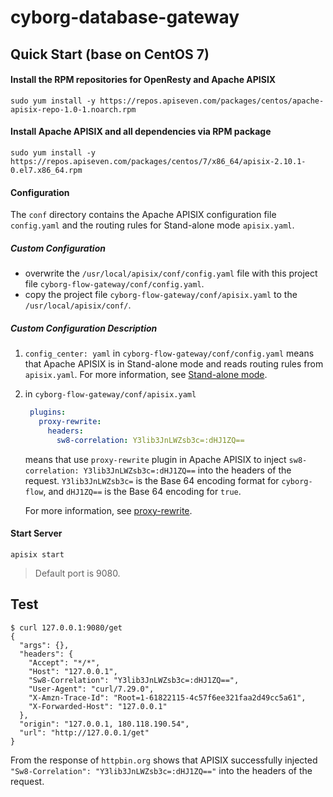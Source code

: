 # cyborg-database-gateway

## Quick Start (base on CentOS 7)

#### Install the RPM repositories for OpenResty and Apache APISIX

```shell
sudo yum install -y https://repos.apiseven.com/packages/centos/apache-apisix-repo-1.0-1.noarch.rpm
```

#### Install Apache APISIX and all dependencies via RPM package

```shell
sudo yum install -y https://repos.apiseven.com/packages/centos/7/x86_64/apisix-2.10.1-0.el7.x86_64.rpm
```

#### Configuration

The `conf` directory contains the Apache APISIX configuration file `config.yaml` and the routing rules for Stand-alone mode `apisix.yaml`.

##### Custom Configuration

- overwrite the `/usr/local/apisix/conf/config.yaml` file with this project file `cyborg-flow-gateway/conf/config.yaml`.
- copy the project file `cyborg-flow-gateway/conf/apisix.yaml` to the `/usr/local/apisix/conf/`.

##### Custom Configuration Description

1. `config_center: yaml` in `cyborg-flow-gateway/conf/config.yaml` means that Apache APISIX is in Stand-alone mode and reads routing rules from `apisix.yaml`. For more information, see [Stand-alone mode](https://github.com/apache/apisix/blob/master/docs/zh/latest/stand-alone.md).
2. in `cyborg-flow-gateway/conf/apisix.yaml`

   ```yaml
    plugins:
      proxy-rewrite:
        headers:
          sw8-correlation: Y3lib3JnLWZsb3c=:dHJ1ZQ==
   ```
   means that use `proxy-rewrite` plugin in Apache APISIX to inject `sw8-correlation: Y3lib3JnLWZsb3c=:dHJ1ZQ==` into the headers of the request. `Y3lib3JnLWZsb3c=` is the Base 64 encoding format for `cyborg-flow`, and `dHJ1ZQ==` is the Base 64 encoding for `true`.

   For more information, see [proxy-rewrite](https://github.com/apache/apisix/blob/master/docs/zh/latest/plugins/proxy-rewrite.md).

#### Start Server

```shell
apisix start
```

> Default port is 9080.

## Test

```shell
$ curl 127.0.0.1:9080/get
{
  "args": {},
  "headers": {
    "Accept": "*/*",
    "Host": "127.0.0.1",
    "Sw8-Correlation": "Y3lib3JnLWZsb3c=:dHJ1ZQ==",
    "User-Agent": "curl/7.29.0",
    "X-Amzn-Trace-Id": "Root=1-61822115-4c57f6ee321faa2d49cc5a61",
    "X-Forwarded-Host": "127.0.0.1"
  },
  "origin": "127.0.0.1, 180.118.190.54",
  "url": "http://127.0.0.1/get"
}
```

From the response of `httpbin.org` shows that APISIX successfully injected `"Sw8-Correlation": "Y3lib3JnLWZsb3c=:dHJ1ZQ=="` into the headers of the request.
